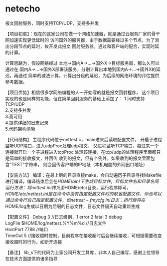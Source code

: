 # netecho
报文回射服务，同时支持TCP/UDP，支持多并发

【项目初衷】：现在的这家公司在做一个网络加速器，就是通过云服务厂家的骨干网加速实现更低延时的
访问国外的服务器，由于数据需要经过多个节点，为了测出分段节点的延时，故开发此报文
回射服务器，通过和客户端的配合，实现时延的计算。

计算思路为，假设网络经过 本地->国内A->...->国外X->目标服务器，那么久可以通过在
国内A->...->国外X部署该服务，分别计算出本地到国内A->...->国外X的延迟，再通过
简单的减法计算，计算出分段的延迟，为后续的网络环境的评估提供参考数据。

【项目优势】相信很多学网络编程的人一开始写的就是报文回射程序，
这个项目实现的也是同样的功能，但在简单回射服务的基础上添加了：
1.同时支持TCP/UDP  
2.支持多并发    
3.高可用    
4.提供详细的日志记录    
5.代码架构清晰  

【代码结构】
主程序代码位于nettest.c，main进来后读取配置文件，
开启子进程监听UDP端口，进入udpProc处理udp报文，
父进程监听TCP端口，每过来一个连接就开启一个子进程进入tcpProc
处理该连接，在tcp/udp的处理程序里面都只是简单的接收报文，并回传
收到的报文，但有个例外，如果收到的报文里面包含“TEST”字符串，
则会回传客户端的IP地址（本机电脑的外网出口地址）

【安装方法】
编译：在最上层的目录直接make，会自动遍历子目录寻找Makefile进行编译，编译结束后会在$HOME/bin/
下生成目标文件，目标文件名和目录名同
运行方法：将nettest.ini拷贝至$HOME/etc/目录，运行程序即可，$HOME/etc/nettest.ini是在命令中
没有指定配置文件时的缺省配置文件，你也可以通过命令行自己指定配置文件，如 nettest -f mycfg.ini
日志：运行后将在$HOME/log生成以日期为后缀的日志文件，日志文件隔天自动重新生成

【配置文件】 
Debug       3   //日志级别，1 error 2 fatal 3 debug  
LogFile     $HOME/log/nettest.%Y%m%d  //日志文件   
HostPort    7788    //端口  
TimeOut     5  //接收超时控制，目前程序在接收超时后会继续接收，可根据需要改变接收超时的行为，如断开连接 

【备注】
lib_s下的代码为上家公司开发工具库，非本人自己编写，感谢上位领导在技术方面提供的诸多指导
